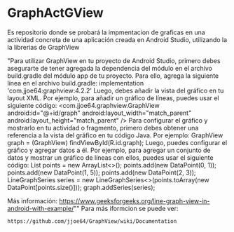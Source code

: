# GraphActGView

Es repositorio donde se probará la impmentacion de graficas en una actividad concreta 
de una aplicación creada en Android Studio, utilizando la la librerias de GraphView 

  "Para utilizar GraphView en tu proyecto de Android Studio, primero debes asegurarte de tener
  agregada la dependencia del módulo en el archivo build.gradle del módulo app de tu proyecto.
  Para ello, agrega la siguiente línea en el archivo build.gradle:
  implementation 'com.jjoe64:graphview:4.2.2'
  Luego, debes añadir la vista del gráfico en tu layout XML. Por ejemplo, para añadir un gráfico de
  líneas, puedes usar el siguiente código:
    <com.jjoe64.graphview.GraphView
    android:id="@+id/graph"
    android:layout_width="match_parent"
    android:layout_height="match_parent" />
  Para configurar el gráfico y mostrarlo en tu actividad o fragmento, primero debes obtener una
  referencia a la vista del gráfico en tu código Java. Por ejemplo:
  GraphView graph = (GraphView) findViewById(R.id.graph);
  Luego, puedes configurar el gráfico y agregar datos a él. Por ejemplo, para agregar un conjunto de
  datos y mostrar un gráfico de líneas con ellos, puedes usar el siguiente código:
    List<DataPoint> points = new ArrayList<>();
    points.add(new DataPoint(0, 1));
    points.add(new DataPoint(1, 5));
    points.add(new DataPoint(2, 3));
    LineGraphSeries<DataPoint> series = new LineGraphSeries<>(points.toArray(new
    DataPoint[points.size()]));
    graph.addSeries(series);

  Más información:
     https://www.geeksforgeeks.org/line-graph-view-in-android-with-example/""
Para más iformcion se puede ver:

    https://github.com/jjoe64/GraphView/wiki/Documentation
